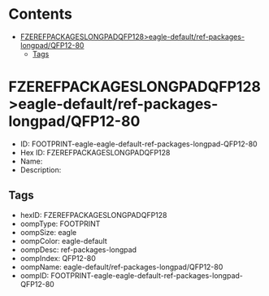 



Contents
========

* [FZEREFPACKAGESLONGPADQFP128>eagle-default/ref-packages-longpad/QFP12-80](#fzerefpackageslongpadqfp128eagle-defaultref-packages-longpadqfp12-80)
	* [Tags](#tags)

# FZEREFPACKAGESLONGPADQFP128>eagle-default/ref-packages-longpad/QFP12-80

- ID: FOOTPRINT-eagle-eagle-default-ref-packages-longpad-QFP12-80
- Hex ID: FZEREFPACKAGESLONGPADQFP128
- Name: 
- Description: 

## Tags

- hexID: FZEREFPACKAGESLONGPADQFP128
- oompType: FOOTPRINT
- oompSize: eagle
- oompColor: eagle-default
- oompDesc: ref-packages-longpad
- oompIndex: QFP12-80
- oompName: eagle-default/ref-packages-longpad/QFP12-80
- oompID: FOOTPRINT-eagle-eagle-default-ref-packages-longpad-QFP12-80
